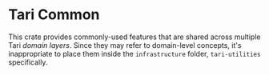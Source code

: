 # Tari Common

This crate provides commonly-used features that are shared across multiple Tari _domain layers_. Since they may refer to
domain-level concepts, it's inappropriate to place them inside the `infrastructure` folder, `tari-utilities`
specifically.

